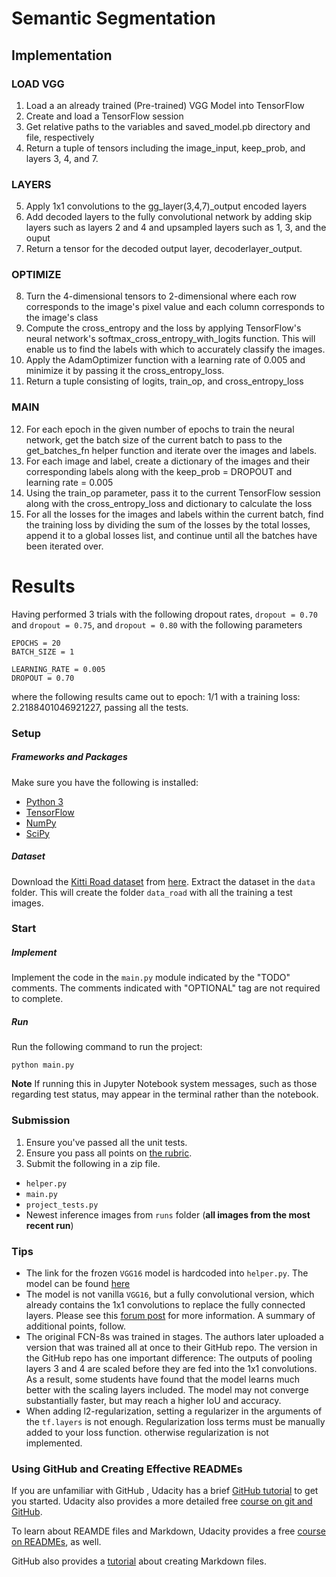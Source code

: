 # Semantic Segmentation
## Implementation
  ### LOAD VGG
  1. Load a an already trained (Pre-trained) VGG Model into TensorFlow
  2. Create and load a TensorFlow session
  3. Get relative paths to the variables and saved_model.pb directory and file, respectively
  4. Return a tuple of tensors including the image_input, keep_prob, and layers 3, 4, and 7.
  ### LAYERS
  5. Apply 1x1 convolutions to the gg_layer(3,4,7)_output encoded layers
  6. Add decoded layers to the fully convolutional network by adding skip layers such as layers 2 and 4
     and upsampled layers such as 1, 3, and the ouput
  7. Return a tensor for the decoded output layer, decoderlayer_output.
  ### OPTIMIZE
  8. Turn the 4-dimensional tensors to 2-dimensional where each row corresponds to the image's pixel value and
     each column corresponds to the image's class
  9. Compute the cross_entropy and the loss by applying TensorFlow's neural network's softmax_cross_entropy_with_logits
     function. This will enable us to find the labels with which to accurately classify the images.
  10. Apply the AdamOptimizer function with a learning rate of 0.005 and minimize it by passing it the cross_entropy_loss.
  11. Return a tuple consisting of logits, train_op, and cross_entropy_loss
  ### MAIN
  12. For each epoch in the given number of epochs to train the neural network, get the batch size of the current batch to pass to the
      get_batches_fn helper function and iterate over the images and labels.
  13. For each image and label, create a dictionary of the images and their corresponding labels along with the
      keep_prob = DROPOUT and learning rate = 0.005
  14. Using the train_op parameter, pass it to the current TensorFlow session along with the cross_entropy_loss and dictionary
      to calculate the loss
  15. For all the losses for the images and labels within the current batch, find the training loss by dividing the sum of the 
      losses by the total losses, append it to a global losses list, and continue until all the batches have been iterated over.

# Results
Having performed 3 trials with the following dropout rates, `dropout = 0.70` and `dropout = 0.75`, and `dropout = 0.80`  with the following parameters

```
EPOCHS = 20
BATCH_SIZE = 1

LEARNING_RATE = 0.005
DROPOUT = 0.70
```

where the following results came out to epoch:  1/1 with a training loss:  2.2188401046921227, passing all the tests.
 
### Setup
##### Frameworks and Packages
Make sure you have the following is installed:
 - [Python 3](https://www.python.org/)
 - [TensorFlow](https://www.tensorflow.org/)
 - [NumPy](http://www.numpy.org/)
 - [SciPy](https://www.scipy.org/)
##### Dataset
Download the [Kitti Road dataset](http://www.cvlibs.net/datasets/kitti/eval_road.php) from [here](http://www.cvlibs.net/download.php?file=data_road.zip).  Extract the dataset in the `data` folder.  This will create the folder `data_road` with all the training a test images.

### Start
##### Implement
Implement the code in the `main.py` module indicated by the "TODO" comments.
The comments indicated with "OPTIONAL" tag are not required to complete.
##### Run
Run the following command to run the project:
```
python main.py
```
**Note** If running this in Jupyter Notebook system messages, such as those regarding test status, may appear in the terminal rather than the notebook.

### Submission
1. Ensure you've passed all the unit tests.
2. Ensure you pass all points on [the rubric](https://review.udacity.com/#!/rubrics/989/view).
3. Submit the following in a zip file.
 - `helper.py`
 - `main.py`
 - `project_tests.py`
 - Newest inference images from `runs` folder  (**all images from the most recent run**)
 
 ### Tips
- The link for the frozen `VGG16` model is hardcoded into `helper.py`.  The model can be found [here](https://s3-us-west-1.amazonaws.com/udacity-selfdrivingcar/vgg.zip)
- The model is not vanilla `VGG16`, but a fully convolutional version, which already contains the 1x1 convolutions to replace the fully connected layers. Please see this [forum post](https://discussions.udacity.com/t/here-is-some-advice-and-clarifications-about-the-semantic-segmentation-project/403100/8?u=subodh.malgonde) for more information.  A summary of additional points, follow. 
- The original FCN-8s was trained in stages. The authors later uploaded a version that was trained all at once to their GitHub repo.  The version in the GitHub repo has one important difference: The outputs of pooling layers 3 and 4 are scaled before they are fed into the 1x1 convolutions.  As a result, some students have found that the model learns much better with the scaling layers included. The model may not converge substantially faster, but may reach a higher IoU and accuracy. 
- When adding l2-regularization, setting a regularizer in the arguments of the `tf.layers` is not enough. Regularization loss terms must be manually added to your loss function. otherwise regularization is not implemented.
 
### Using GitHub and Creating Effective READMEs
If you are unfamiliar with GitHub , Udacity has a brief [GitHub tutorial](http://blog.udacity.com/2015/06/a-beginners-git-github-tutorial.html) to get you started. Udacity also provides a more detailed free [course on git and GitHub](https://www.udacity.com/course/how-to-use-git-and-github--ud775).

To learn about REAMDE files and Markdown, Udacity provides a free [course on READMEs](https://www.udacity.com/courses/ud777), as well. 

GitHub also provides a [tutorial](https://guides.github.com/features/mastering-markdown/) about creating Markdown files.

